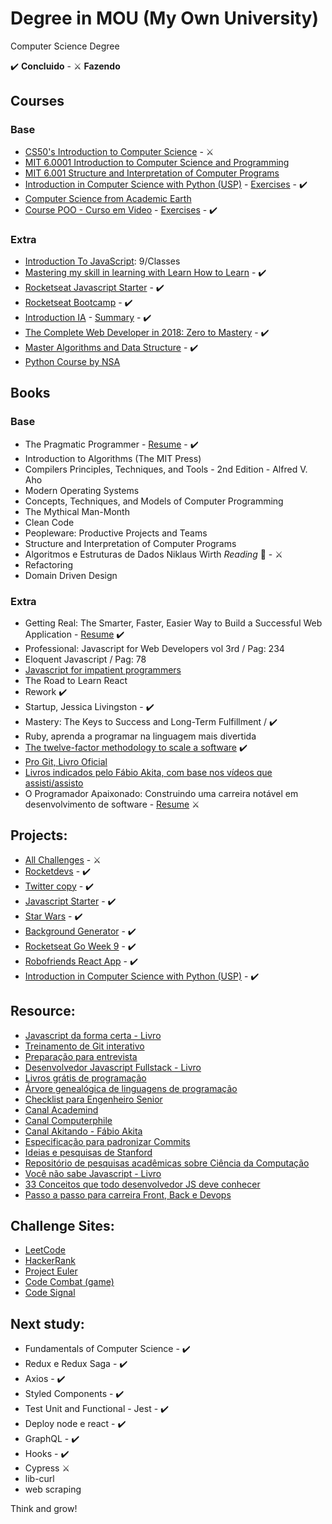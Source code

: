 # Degree in MOU (My Own University)

Computer Science Degree

✔️ **Concluido** - ⚔️ **Fazendo**

## Courses

### Base

- [CS50's Introduction to Computer Science](https://www.edx.org/course/cs50s-introduction-computer-science-harvardx-cs50x) - ⚔️
- [MIT 6.0001 Introduction to Computer Science and Programming](https://www.youtube.com/watch?v=nykOeWgQcHM&list=PLUl4u3cNGP63WbdFxL8giv4yhgdMGaZNA)
- [MIT 6.001 Structure and Interpretation of Computer Programs](https://www.youtube.com/watch?v=-J_xL4IGhJA&list=PLE18841CABEA24090)
- [Introduction in Computer Science with Python (USP)](https://bit.ly/2IIVuWe) - [Exercises](https://github.com/iaurg/ciencia-computacao-coursera) - ✔️
- [Computer Science from Academic Earth](https://academicearth.org/computer-science/)
- [Course POO - Curso em Video](https://www.youtube.com/watch?v=KlIL63MeyMY&list=PLHz_AreHm4dmGuLII3tsvryMMD7VgcT7x) - [Exercises](https://github.com/iaurg/OOP-Exercises-PHP) - ✔️

### Extra

- [Introduction To JavaScript](https://www.codecademy.com/learn/introduction-to-javascript): 9/Classes
- [Mastering my skill in learning with Learn How to Learn](https://www.coursera.org/learn/learning-how-to-learn) - ✔️
- [Rocketseat Javascript Starter](https://rocketseat.com.br/starter) - ✔️
- [Rocketseat Bootcamp](https://rocketseat.com.br) - ✔️
- [Introduction IA](https://www.microsoft.com/pt-br/academia) - [Summary](https://github.com/iaurg/academia-ia) - ✔️
- [The Complete Web Developer in 2018: Zero to Mastery](https://www.udemy.com/course/the-complete-web-developer-zero-to-mastery) - ✔️
- [Master Algorithms and Data Structure](https://www.udemy.com/course/master-the-coding-interview-data-structures-algorithms) - ✔️
- [Python Course by NSA](https://nsa.sfo2.digitaloceanspaces.com/comp3321.pdf)

## Books

### Base

- The Pragmatic Programmer - [Resume](https://github.com/iaurg/Computer-Science-Study/blob/master/resumes/the-pragmatic-programmer/resumo-the-pragmatic-programmer.md) - ✔️
- Introduction to Algorithms (The MIT Press)
- Compilers Principles, Techniques, and Tools - 2nd Edition - Alfred V. Aho
- Modern Operating Systems
- Concepts, Techniques, and Models of Computer Programming
- The Mythical Man-Month
- Clean Code
- Peopleware: Productive Projects and Teams
- Structure and Interpretation of Computer Programs
- Algoritmos e Estruturas de Dados Niklaus Wirth _Reading_ 📖 - ⚔️
- Refactoring
- Domain Driven Design

### Extra

- Getting Real: The Smarter, Faster, Easier Way to Build a Successful Web Application - [Resume](https://github.com/iaurg/Computer-Science-Study/blob/master/resumes/getting-real/resumo-getting-real.md) ✔️
- Professional: Javascript for Web Developers vol 3rd / Pag: 234
- Eloquent Javascript / Pag: 78
- [Javascript for impatient programmers](https://exploringjs.com/impatient-js/toc.html)
- The Road to Learn React
- Rework ✔️
- Startup, Jessica Livingston - ✔️
- Mastery: The Keys to Success and Long-Term Fulfillment / ✔️
- Ruby, aprenda a programar na linguagem mais divertida
- [The twelve-factor methodology to scale a software](https://12factor.net) ✔️
- [Pro Git, Livro Oficial](https://git-scm.com/book/pt-br/v2)
- [Livros indicados pelo Fábio Akita, com base nos vídeos que assisti/assisto](https://amzn.to/38I6jR3)
- O Programador Apaixonado: Construindo uma carreira notável em desenvolvimento de software - [Resume](https://github.com/iaurg/Computer-Science-Study/blob/master/resumes/programador-apaixonado/resumo-programador-apaixonado.md) ⚔️

## Projects:

- [All Challenges](https://github.com/iaurg/all-challenges) - ⚔️
- [Rocketdevs](https://github.com/Italox/rocketseatdevs) - ✔️
- [Twitter copy](https://github.com/Italox/twitter-react) - ✔️
- [Javascript Starter](https://github.com/Italox/RocketSeat/tree/master/JS) - ✔️
- [Star Wars](https://github.com/Italox/star_wars) - ✔️
- [Background Generator](https://github.com/Italox/background-generator) - ✔️
- [Rocketseat Go Week 9](https://github.com/Italox/tattoour) - ✔️
- [Robofriends React App](https://github.com/Italox/Robofriends) - ✔️
- [Introduction in Computer Science with Python (USP)](https://github.com/Italox/ciencia-computacao-coursera) - ✔️

## Resource:

- [Javascript da forma certa - Livro](http://jstherightway.org/pt-br/)
- [Treinamento de Git interativo](https://learngitbranching.js.org/)
- [Preparação para entrevista](https://app.codesignal.com/login)
- [Desenvolvedor Javascript Fullstack - Livro](http://stack.desenvolvedor.expert/)
- [Livros grátis de programação](https://github.com/EbookFoundation/free-programming-books/blob/master/free-programming-books-pt_BR.md)
- [Árvore genealógica de linguagens de programação](https://github.com/akitaonrails/computer_languages_genealogy_graphs)
- [Checklist para Engenheiro Senior](https://littleblah.com/post/2019-09-01-senior-engineer-checklist/)
- [Canal Academind](https://www.youtube.com/channel/UCSJbGtTlrDami-tDGPUV9-w)
- [Canal Computerphile](https://www.youtube.com/user/Computerphile)
- [Canal Akitando - Fábio Akita](https://www.youtube.com/user/AkitaOnRails)
- [Especificação para padronizar Commits](https://www.conventionalcommits.org/pt-br/v1.0.0-beta.4/)
- [Ideias e pesquisas de Stanford](https://ecorner.stanford.edu)
- [Repositório de pesquisas acadêmicas sobre Ciência da Computação](https://arxiv.org/corr)
- [Você não sabe Javascript - Livro](https://github.com/getify/You-Dont-Know-JS)
- [33 Conceitos que todo desenvolvedor JS deve conhecer](https://github.com/tiagoboeing/33-js-concepts)
- [Passo a passo para carreira Front, Back e Devops](https://roadmap.sh/)

## Challenge Sites:

- [LeetCode](https://leetcode.com)
- [HackerRank](https://www.hackerrank.com)
- [Project Euler](https://projecteuler.net/)
- [Code Combat (game)](https://br.codecombat.com/)
- [Code Signal](https://codesignal.com/)

## Next study:

- Fundamentals of Computer Science - ✔️
- Redux e Redux Saga - ✔️
- Axios - ✔️
- Styled Components - ✔️
- Test Unit and Functional - Jest - ✔️
- Deploy node e react - ✔️
- GraphQL - ✔️
- Hooks - ✔️
- Cypress ⚔️
- lib-curl
- web scraping

Think and grow!
